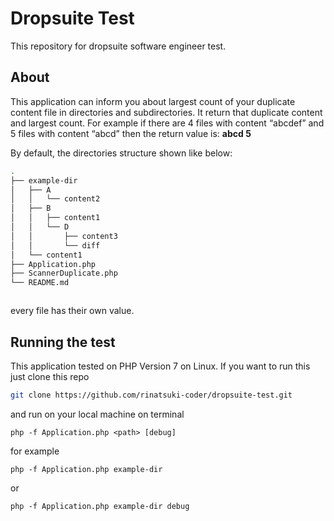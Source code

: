 # Dropsuite Test
This repository for dropsuite software engineer test.

## About
This application can inform you about largest count of your duplicate content file in directories and subdirectories. It return that duplicate content and largest count.
For example if there are 4 files with content “abcdef” and 5 files with content “abcd” then the return value is: **abcd 5**

By default, the directories structure shown like below:
```sh
.
├── example-dir
│   ├── A
│   │   └── content2
│   ├── B
│   │   ├── content1
│   │   └── D
│   │       ├── content3
│   │       └── diff
│   └── content1
├── Application.php
├── ScannerDuplicate.php
└── README.md



```
every file has their own value.


## Running the test

This application tested on PHP Version 7 on Linux. If you want to run this just clone this repo
```sh
git clone https://github.com/rinatsuki-coder/dropsuite-test.git
```
and run on your local machine on terminal
```
php -f Application.php <path> [debug]
```
for example
```
php -f Application.php example-dir
```
or
```
php -f Application.php example-dir debug
```
